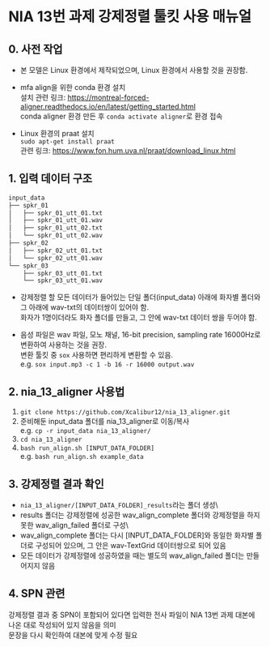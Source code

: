 # NIA 13번 과제 강제정렬 툴킷 사용 매뉴얼

## 0. 사전 작업

* 본 모델은 Linux 환경에서 제작되었으며, Linux 환경에서 사용할 것을 권장함.

* mfa align을 위한 conda 환경 설치\
설치 관련 링크: https://montreal-forced-aligner.readthedocs.io/en/latest/getting_started.html \
conda aligner 환경 만든 후 `conda activate aligner`로 환경 접속

* Linux 환경의 praat 설치\
`sudo apt-get install praat`\
관련 링크: https://www.fon.hum.uva.nl/praat/download_linux.html

## 1. 입력 데이터 구조

``` bash
input_data
├── spkr_01
│   ├── spkr_01_utt_01.txt
│   ├── spkr_01_utt_01.wav
│   ├── spkr_01_utt_02.txt
│   └── spkr_01_utt_02.wav
├── spkr_02
│   ├── spkr_02_utt_01.txt
│   └── spkr_02_utt_01.wav
└── spkr_03
    ├── spkr_03_utt_01.txt
    └── spkr_03_utt_01.wav
```

* 강제정렬 할 모든 데이터가 들어있는 단일 폴더(input_data) 아래에 화자별 폴더와 그 아래에 wav-txt의 데이터쌍이 있어야 함.\
화자가 1명이더라도 화자 폴더를 만들고, 그 안에 wav-txt 데이터 쌍을 두어야 함.

* 음성 파일은 wav 파일, 모노 채널, 16-bit precision, sampling rate 16000Hz로 변환하여 사용하는 것을 권장.\
변환 툴킷 중 `sox` 사용하면 편리하게 변환할 수 있음.\
e.g. `sox input.mp3 -c 1 -b 16 -r 16000 output.wav`

## 2. nia_13_aligner 사용법
1. `git clone https://github.com/Xcalibur12/nia_13_aligner.git`
2. 준비해둔 input_data 폴더를 nia_13_aligner로 이동/복사\
e.g. `cp -r input_data nia_13_aligner/`
3. `cd nia_13_aligner`
4. `bash run_align.sh [INPUT_DATA_FOLDER]`\
e.g. `bash run_align.sh example_data`

## 3. 강제정렬 결과 확인
* `nia_13_aligner/[INPUT_DATA_FOLDER]_results`라는 폴더 생성\
* results 폴더는 강제정렬에 성공한 wav_align_complete 폴더와 강제정렬을 하지 못한 wav_align_failed 폴더로 구성\
* wav_align_complete 폴더는 다시 [INPUT_DATA_FOLDER]와 동일한 화자별 폴더로 구성되어 있으며, 그 안은 wav-TextGrid 데이터쌍으로 되어 있음
* 모든 데이터가 강제정렬에 성공하였을 때는 별도의 wav_align_failed 폴더는 만들어지지 않음

## 4. SPN 관련
강제정렬 결과 중 SPN이 포함되어 있다면 입력한 전사 파일이 NIA 13번 과제 대본에 나온 대로 작성되어 있지 않음을 의미\
문장을 다시 확인하여 대본에 맞게 수정 필요
